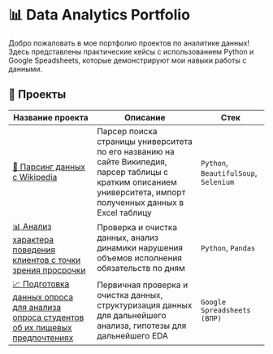 # 📊 Data Analytics Portfolio

Добро пожаловать в мое портфолио проектов по аналитике данных!  
Здесь представлены практические кейсы с использованием Python и Google Speadsheets, которые демонстрируют мои навыки работы с данными.

## 📁 Проекты

| Название проекта | Описание | Стек |
|------------------|----------|------|
| [📌 Парсинг данных с Wikipedia](./wikipedia-parser) | Парсер поиска страницы университета по его названию на сайте Википедия, парсер таблицы с кратким описанием университета, импорт полученных данных в Excel таблицу | `Python`, `BeautifulSoup`, `Selenium` |
| [📊 Анализ характера поведения клиентов с точки зрения просрочки](./sales-analysis) | Проверка и очистка данных, анализ динамики нарушения объемов исполнения обязательств по дням | `Python`, `Pandas` |
| [📈 Подготовка данных опроса для анализа опроса студентов об их пищевых предпочтениях](./sql-analytics) | Первичная проверка и очистка данных, структуризация данных для дальнейшего анализа, гипотезы для дальнейшего EDA | `Google Spreadsheets (ВПР)` |

